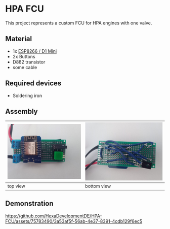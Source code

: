 
# HPA FCU

This project represents a custom FCU for HPA engines with one valve.

## Material

- 1x [ESP8266 / D1 Mini](https://www.az-delivery.de/collections/esp8266/products/d1-mini)
- 2x Buttons
- D882 transistor
- some cable

## Required devices

- Soldering iron

## Assembly

| ![top view](./images/top.jpeg) | ![bottom view](./images/bottom.jpeg) |
| ---------------------------- | ---------------------------------- |
| top view                     | bottom view                        |

## Demonstration

https://github.com/HexaDevelopmentDE/HPA-FCU/assets/75783490/3a53af5f-56ab-4e37-8391-4cdb129f6ec5

